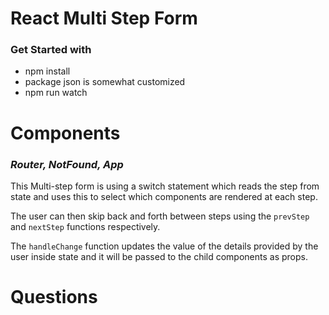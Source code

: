 # React Multi Step Form

### Get Started with 
* npm install
* package json is somewhat customized
* npm run watch

# Components
### _Router, NotFound, App_
This Multi-step form is using a switch statement which reads the step from state and uses this to select which components are rendered at each step.

The user can then skip back and forth between steps using the `prevStep` and `nextStep` functions respectively.

The `handleChange` function updates the value of the details provided by the user inside state and it will be passed to the child components as props.

# Questions
